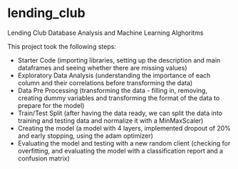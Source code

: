 # lending_club
Lending Club Database Analysis and Machine Learning Alghoritms

This project took the following steps:
  - Starter Code (importing libraries, setting up the description and main dataframes and seeing whether there are missing values)
  - Exploratory Data Analysis (understanding the importance of each column and their correlations before transforming the data)
  - Data Pre Processing (transforming the data - filling in, removing, creating dummy variables and transforming the format of the data to prepare for the model)
  - Train/Test Split (after having the data ready, we can split the data into training and testing data and normalize it with a MinMaxScaler)
  - Creating the model (a model with 4 layers, implemented dropout of 20% and early stopping, using the adam optimizer)
  - Evaluating the model and testing with a new random client (checking for overfitting, and evaluating the model with a classification report and a confusion matrix)
